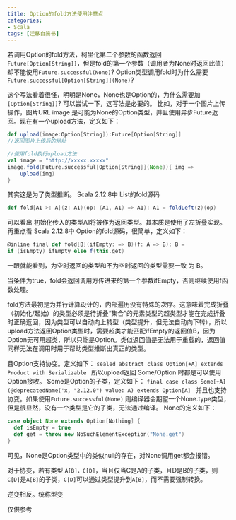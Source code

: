 ```yaml
---
title: Option的fold方法使用注意点
categories:
- Scala
tags: [迁移自简书]
---
```


若调用Option的fold方法，柯里化第二个参数的函数返回`Future[Option[String]]`，但是fold的第一个参数（调用者为None时返回此值）却不能使用`Future.successful(None)`?
Option类型调用fold时为什么需要`Future.successful[Option[String]](None)`?

这个写法看着很怪，明明是None，None也是Option的，为什么需要加`[Option[String]]`?
可以尝试一下，这写法是必要的。
比如，对于一个图片上传操作，图片URL image 是可能为None的Option类型，并且使用异步Future返回。现在有一个upload方法，定义如下：
```scala
def upload(image:Option[String]):Future[Option[String]] 
//返回图片上传后的地址
```
```scala
//使用fold执行upload方法
val image = "http://xxxxx.xxxxx"
image.fold(Future.successful[Option[String]](None)){ img =>
    upload(img)
}
```
其实这是为了类型推断。
Scala 2.12.8中 List的fold源码 
```scala
def fold[A1 >: A](z: A1)(op: (A1, A1) => A1): A1 = foldLeft(z)(op)
```
可以看出 初始化传入的类型A1将被作为返回类型。其本质是使用了左折叠实现。
再重点看 Scala 2.12.8中 Option的fold源码，很简单，定义如下：
```scala
@inline final def fold[B](ifEmpty: => B)(f: A => B): B =
if (isEmpty) ifEmpty else f(this.get)
```
一眼就能看到，为空时返回的类型和不为空时返回的类型需要一致 为 B。

当条件为true，fold会返回调用方传进来的第一个参数ifEmpty，否则继续使用f函数处理。

fold方法最初是为并行计算设计的，内部遍历没有特殊的次序。这意味着完成折叠（初始化/起始）的类型必须是待折叠“集合”的元素类型的超类型才能在完成折叠时正确返回，因为类型可以自动向上转型（类型提升，但无法自动向下转），所以upload方法返回Option类型时，需要超类才能匹配ifEmpty的返回值B，因为Option无可用超类，所以只能是Option。类似返回值是无法用于重载的，返回值同样无法在调用时用于帮助类型推断出真正的类型。

且Option支持协变。定义如下：
`sealed abstract class Option[+A] extends Product with Serializable `
所以upload返回 Some/Option 时都是可以使用Option接收。
Some是Option的子类，定义如下：
`final case class Some[+A](@deprecatedName('x, "2.12.0") value: A) extends Option[A] `
并且也支持协变。如果使用`Future.successful(None)`
则编译器会期望一个None.type类型，但是很显然，没有一个类型是它的子类，无法通过编译。
None的定义如下：
```scala
case object None extends Option[Nothing] {
  def isEmpty = true
  def get = throw new NoSuchElementException("None.get")
}
```
可见，None是Option类型中的类似null的存在，对None调用get都会报错。

对于协变，若有类型 `A[B]，C[D]`，当且仅当C是A的子类，且D是B的子类，则`C[D]`是`A[B]`的子类，`C[D]`可以通过类型提升到`A[B]`，而不需要强制转换。 

逆变相反。统称型变

仅供参考